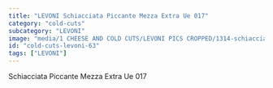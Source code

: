 ```yaml
---
title: "LEVONI Schiacciata Piccante Mezza Extra Ue 017"
category: "cold-cuts"
subcategory: "LEVONI"
image: "media/1 CHEESE AND COLD CUTS/LEVONI PICS CROPPED/1314-schiacciata-piccante-mezza-extra-ue-017.jpg"
id: "cold-cuts-levoni-63"
tags: ["LEVONI"]
---
```


Schiacciata Piccante Mezza Extra Ue 017
